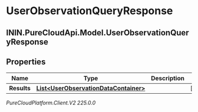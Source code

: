 # UserObservationQueryResponse

## ININ.PureCloudApi.Model.UserObservationQueryResponse

## Properties

|Name | Type | Description | Notes|
|------------ | ------------- | ------------- | -------------|
| **Results** | [**List&lt;UserObservationDataContainer&gt;**](UserObservationDataContainer) |  | [optional] |



_PureCloudPlatform.Client.V2 225.0.0_
